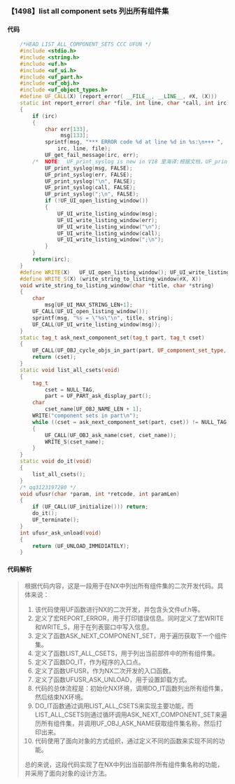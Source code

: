 ### 【1498】list all component sets 列出所有组件集

#### 代码

```cpp
    /*HEAD LIST_ALL_COMPONENT_SETS CCC UFUN */  
    #include <stdio.h>  
    #include <string.h>  
    #include <uf.h>  
    #include <uf_ui.h>  
    #include <uf_part.h>  
    #include <uf_obj.h>  
    #include <uf_object_types.h>  
    #define UF_CALL(X) (report_error( __FILE__, __LINE__, #X, (X)))  
    static int report_error( char *file, int line, char *call, int irc)  
    {  
        if (irc)  
        {  
            char err[133],  
                 msg[133];  
            sprintf(msg, "*** ERROR code %d at line %d in %s:\n+++ ",  
                irc, line, file);  
            UF_get_fail_message(irc, err);  
        /*  NOTE:  UF_print_syslog is new in V18 里海译:根据文档，UF_print_syslog是V18版本新增的功能。文档只要求提供译文，不添加任何废话。 */  
            UF_print_syslog(msg, FALSE);  
            UF_print_syslog(err, FALSE);  
            UF_print_syslog("\n", FALSE);  
            UF_print_syslog(call, FALSE);  
            UF_print_syslog(";\n", FALSE);  
            if (!UF_UI_open_listing_window())  
            {  
                UF_UI_write_listing_window(msg);  
                UF_UI_write_listing_window(err);  
                UF_UI_write_listing_window("\n");  
                UF_UI_write_listing_window(call);  
                UF_UI_write_listing_window(";\n");  
            }  
        }  
        return(irc);  
    }  
    #define WRITE(X)   UF_UI_open_listing_window(); UF_UI_write_listing_window(X)  
    #define WRITE_S(X) (write_string_to_listing_window(#X, X))  
    void write_string_to_listing_window(char *title, char *string)  
    {  
        char  
            msg[UF_UI_MAX_STRING_LEN+1];  
        UF_CALL(UF_UI_open_listing_window());  
        sprintf(msg, "%s = \"%s\"\n", title, string);  
        UF_CALL(UF_UI_write_listing_window(msg));  
    }  
    static tag_t ask_next_component_set(tag_t part, tag_t cset)  
    {  
        UF_CALL(UF_OBJ_cycle_objs_in_part(part, UF_component_set_type, &cset));  
        return (cset);  
    }  
    static void list_all_csets(void)  
    {  
        tag_t  
            cset = NULL_TAG,  
            part = UF_PART_ask_display_part();  
        char  
            cset_name[UF_OBJ_NAME_LEN + 1];  
        WRITE("component sets in part\n");  
        while ((cset = ask_next_component_set(part, cset)) != NULL_TAG)  
        {  
            UF_CALL(UF_OBJ_ask_name(cset, cset_name));  
            WRITE_S(cset_name);  
        }  
    }  
    static void do_it(void)  
    {  
        list_all_csets();  
    }  
    /* qq3123197280 */  
    void ufusr(char *param, int *retcode, int paramLen)  
    {  
        if (UF_CALL(UF_initialize())) return;  
        do_it();  
        UF_terminate();  
    }  
    int ufusr_ask_unload(void)  
    {  
        return (UF_UNLOAD_IMMEDIATELY);  
    }

```

#### 代码解析

> 根据代码内容，这是一段用于在NX中列出所有组件集的二次开发代码。具体来说：
>
> 1. 该代码使用UF函数进行NX的二次开发，并包含头文件uf.h等。
> 2. 定义了宏REPORT_ERROR，用于打印错误信息。同时定义了宏WRITE和WRITE_S，用于在列表窗口中写入信息。
> 3. 定义了函数ASK_NEXT_COMPONENT_SET，用于遍历获取下一个组件集。
> 4. 定义了函数LIST_ALL_CSETS，用于列出当前部件中的所有组件集。
> 5. 定义了函数DO_IT，作为程序的入口点。
> 6. 定义了函数UFUSR，作为NX二次开发的入口函数。
> 7. 定义了函数UFUSR_ASK_UNLOAD，用于设置卸载方式。
> 8. 代码的总体流程是：初始化NX环境，调用DO_IT函数列出所有组件集，然后结束NX环境。
> 9. DO_IT函数通过调用LIST_ALL_CSETS来实现主要功能，而LIST_ALL_CSETS则通过循环调用ASK_NEXT_COMPONENT_SET来遍历所有组件集，并调用UF_OBJ_ASK_NAME获取组件集名称，然后打印出来。
> 10. 代码使用了面向对象的方式组织，通过定义不同的函数来实现不同的功能。
>
> 总的来说，这段代码实现了在NX中列出当前部件所有组件集名称的功能，并采用了面向对象的设计方法。
>
